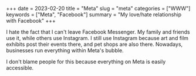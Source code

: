 +++
date = 2023-02-20
title = "Meta"
slug = "meta"
categories = ["WWW"]
keywords = ["Meta", "Facebook"]
summary = "My love/hate relationship with Facebook"
+++

I hate the fact that I can't leave Facebook Messenger. My family and friends use it, while others use Instagram. I still use Instagram because art and film exhibits post their events there, and pet shops are also there. Nowadays, businesses run everything within Meta's bubble.

I don't blame people for this because everything on Meta is easily accessible.